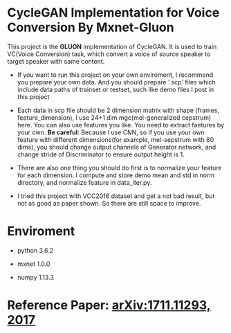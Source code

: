 # CycleGAN Implementation for Voice Conversion By Mxnet-Gluon

This project is the **GLUON** implementation of CycleGAN. It is used to train VC(Voice Conversion) task, which convert a voice of source speaker to target speaker with same content.

* If you want to run this project on your own enviroment, I recommend you prepare your own data. And you should prepare '.scp' files which include data paths of trainset or testset, such like demo files I post in this project

* Each data in scp file should be 2 dimension matrix with shape (frames, feature_dimension), I use 24+1 dim mgc(mel-generalized cepstrum) here. You can also use features you like. You need to extract faetures by your own. **Be careful:** Because I use CNN, so if you use your own feature with different dimensions(for example, mel-sepstrum with 80 dims), you should change output channels of Generator network, and change stride of Discriminator to ensure output height is 1.

* There are also one thing you should do first is to normalize your feature for each dimension. I compute and store demo mean and std in norm directory, and normalize feature in data_iter.py. 

* I tried this project with VCC2016 dataset and get a not bad result, but not as good as paper shown. So there are still space to improve.


# Enviroment

* python 3.6.2

* mxnet 1.0.0

* numpy 1.13.3

# Reference Paper: [arXiv:1711.11293, 2017](https://arxiv.org/abs/1711.11293)
